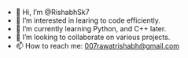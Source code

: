 - 👋 Hi, I’m @RishabhSk7
- 👀 I’m interested in learing to code efficiently.
- 🌱 I’m currently learning Python, and C++ later.
- 💞️ I’m looking to collaborate on various projects.
- 📫 How to reach me: 007rawatrishabh@gmail.com

<!---
RishabhSk7/RishabhSk7 is a ✨ special ✨ repository because its `README.md` (this file) appears on your GitHub profile.
You can click the Preview link to take a look at your changes.
--->

